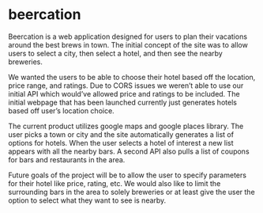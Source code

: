 # beercation

Beercation is a web application designed for users to plan their vacations around the best brews in town. The initial concept of the site was to allow users to select a city, then select a hotel, and then see the nearby breweries.

We wanted the users to be able to choose their hotel based off the location, price range, and ratings. Due to CORS issues we weren’t able to use our initial API which would’ve allowed price and ratings to be included. The initial webpage that has been launched currently just generates hotels based off user’s location choice.

The current product utilizes google maps and google places library. The user picks a town or city and the site automatically generates a list of options for hotels. When the user selects a hotel of interest a new list appears with all the nearby bars. A second API also pulls a list of coupons for bars and restaurants in the area.

Future goals of the project will be to allow the user to specify parameters for their hotel like price, rating, etc. We would also like to limit the surrounding bars in the area to solely breweries or at least give the user the option to select what they want to see is nearby.